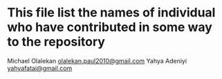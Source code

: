 # This file list the names of individual who have contributed in some way to the repository

Michael Olalekan <olalekan.paul2010@gmail.com>
Yahya Adeniyi <yahyafatai@gmail.com>
